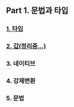 ## Part 1. 문법과 타입

### [1. 타입](./part1/1-types.md)

### [2. 값(정리중...)](./part1/2-values.md)

### 3. 네이티브

### 4. 강제변환

### 5. 문법
